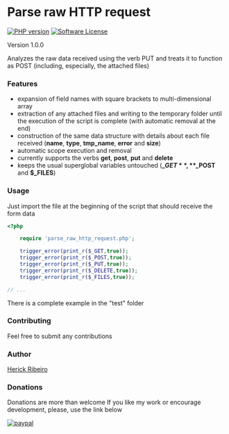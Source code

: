 # Parse raw HTTP request

[![PHP version](https://img.shields.io/badge/php-%3E%3D7.1-8892BF.svg)](https://secure.php.net/) [![Software License](https://img.shields.io/badge/license-MIT-brightgreen.svg?style=flat-square)](https://opensource.org/licenses/MIT)

Version 1.0.0

Analyzes the raw data received using the verb PUT and treats it to function as POST (including, especially, the attached files)

### Features

- expansion of field names with square brackets to multi-dimensional array
- extraction of any attached files and writing to the temporary folder until the execution of the script is complete (with automatic removal at the end)
- construction of the same data structure with details about each file received (**name**, **type**, **tmp\_name**, **error** and **size**)
- automatic scope execution and removal
- currently supports the verbs  **get**, **post**, **put** and **delete**
- keeps the usual superglobal variables untouched (**$\_GET**, **$\_POST** and **$\_FILES**)


### Usage

Just import the file at the beginning of the script that should receive the form data

```php
<?php

	require 'parse_raw_http_request.php';

	trigger_error(print_r($_GET,true));
	trigger_error(print_r($_POST,true));
	trigger_error(print_r($_PUT,true));
	trigger_error(print_r($_DELETE,true));
	trigger_error(print_r($_FILES,true));

// ...

```

There is a complete example in the "test" folder

### Contributing

Feel free to submit any contributions

### Author

[Herick Ribeiro](https://www.linkedin.com/in/herick-leite-ribeiro-06355818/?locale=en_US)

### Donations

Donations are more than welcome
If you like my work or encourage development, please, use the link below

[![paypal](https://www.paypalobjects.com/en_US/i/btn/btn_donateCC_LG.gif)](https://www.paypal.com/cgi-bin/webscr?cmd=_s-xclick&hosted_button_id=V4XX5RM87A578&source=url)